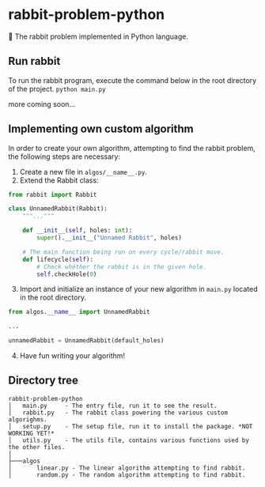 # rabbit-problem-python
 🐇 The rabbit problem implemented in Python language.

## Run rabbit

To run the rabbit program, execute the command below in the root directory of the project.
`python main.py`


more coming soon...

## Implementing own custom algorithm

In order to create your own algorithm, attempting to find the rabbit problem, the following steps are necessary:

1. Create a new file in `algos/__name__.py`.
2. Extend the Rabbit class:
```python
from rabbit import Rabbit

class UnnamedRabbit(Rabbit):
    """..."""

    def __init__(self, holes: int):
        super().__init__("Unnamed Rabbit", holes)

    # The main function being run on every cycle/rabbit move.
    def lifecycle(self):
        # Check whether the rabbit is in the given hole.
        self.checkHole(0)
```
3. Import and initialize an instance of your new algorithm in `main.py` located in the root directory.
```python
from algos.__name__ import UnnamedRabbit

...

unnamedRabbit = UnnamedRabbit(default_holes)
```
4. Have fun writing your algorithm!

## Directory tree

```
rabbit-problem-python
│   main.py     - The entry file, run it to see the result.
│   rabbit.py   - The rabbit class powering the various custom algorighms.
│   setup.py    - The setup file, run it to install the package. *NOT WORKING YET!*
│   utils.py    - The utils file, contains various functions used by the other files.
│
├───algos
│       linear.py - The linear algorithm attempting to find rabbit.
│       random.py - The random algorithm attempting to find rabbit.
```
